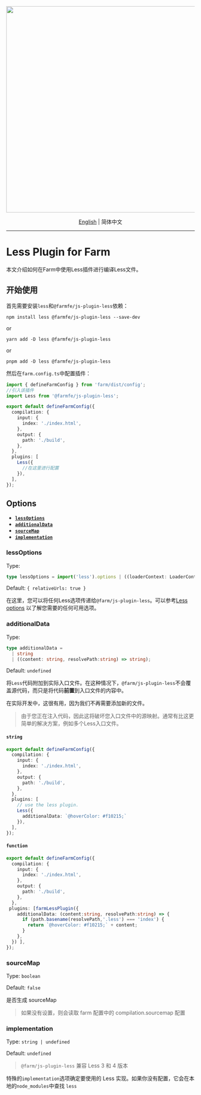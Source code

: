 <div align="center">
  <a href="https://github.com/farm-fe/farm">
  <img src="../../assets/logo.png" width="550" />
  </a>
  <p>
    <a href="https://github.com/farm-fe/farm/blob/main/js-plugins/less/README.md">English</a> |
    <span>简体中文</span>
</div>

---

# Less Plugin for Farm

本文介绍如何在Farm中使用Less插件进行编译Less文件。

## 开始使用

首先需要安装`less`和`@farmfe/js-plugin-less`依赖：

```console
npm install less @farmfe/js-plugin-less --save-dev
```

or

```console
yarn add -D less @farmfe/js-plugin-less
```

or

```console
pnpm add -D less @farmfe/js-plugin-less
```

然后在`farm.config.ts`中配置插件：

```ts
import { defineFarmConfig } from 'farm/dist/config';
//引入该插件
import Less from '@farmfe/js-plugin-less'; 

export default defineFarmConfig({
  compilation: {
    input: {
      index: './index.html',
    },
    output: {
      path: './build',
    },
  },
  plugins: [
    Less({
      //在这里进行配置
    }),
  ],
});
```

## Options

- **[`lessOptions`](#lessoptions)**
- **[`additionalData`](#additionalData)**
- **[`sourceMap`](#sourcemap)**
- **[`implementation`](#implementation)**

### lessOptions

Type: 
```ts
type lessOptions = import('less').options | ((loaderContext: LoaderContext) => import('less').options})
```

Default: `{ relativeUrls: true }`

在这里，您可以将任何Less选项传递给`@farm/js-plugin-less`。可以参考[Less options](https://lesscss.org/usage/#less-options) 以了解您需要的任何可用选项。


### additionalData

Type:

```ts
type additionalData =
  | string
  | ((content: string, resolvePath:string) => string);
```

Default: `undefined`

将`Less`代码附加到实际入口文件。在这种情况下，`@farm/js-plugin-less`不会覆盖源代码，而只是将代码**前置**到入口文件的内容中。

在实际开发中，这很有用，因为我们不再需要添加新的文件。

> 由于您正在注入代码，因此这将破坏您入口文件中的源映射。通常有比这更简单的解决方案，例如多个Less入口文件。

#### `string`
```ts
export default defineFarmConfig({
  compilation: {
    input: {
      index: './index.html',
    },
    output: {
      path: './build',
    },
  },
  plugins: [
    // use the less plugin.
    Less({
      additionalData: `@hoverColor: #f10215;`
    }),
  ],
});
```

#### `function`
```ts
export default defineFarmConfig({
  compilation: {
    input: {
      index: './index.html',
    },
    output: {
      path: './build',
    },
  },
 plugins: [farmLessPlugin({
    additionalData: (content:string, resolvePath:string) => {
      if (path.basename(resolvePath,'.less') === 'index') {
        return `@hoverColor: #f10215;` + content;
      }
    },
  }) ],
});
```


### sourceMap

Type: `boolean`

Default: `false`

是否生成 sourceMap

> 如果没有设置，则会读取 farm 配置中的 compilation.sourcemap 配置

### implementation

Type: `string | undefined`

Default: `undefined`

> `@farm/js-plugin-less` 兼容 Less 3 和 4 版本

特殊的`implementation`选项确定要使用的 Less 实现。如果你没有配置，它会在本地的`node_modules`中查找 `less`



